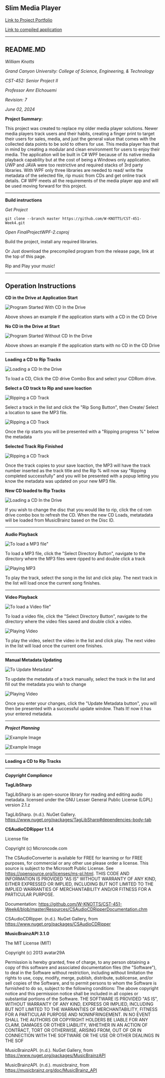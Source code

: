 ## Slim Media Player

[Link to Project Portfolio](https://github.com/W-KNOTTS/CST-452-Portfolio/blob/main/portfolio.md)

[Link to compiled application](https://github.com/W-KNOTTS/CST-452-Portfolio/releases/tag/v1.0.0R)

---

## README.MD

*William Knotts*

*Grand Canyon University: College of Science, Engineering, & Technology*

*CST-452: Senior Project II*

*Professor Amr Elchouemi*

*Revision: 7*

*June 02, 2024*

**Project Summary:**

This project was created to replace my older media player solutions. Newer media players track users and their habits, 
creating a finger print to target their users for sales, media, and just the general value that comes with the collected 
data points to be sold to others for use. This media player has that in mind by creating a modular and clean environment 
for users to enjoy their media. The application will be built in C# WPF because of its native media playback capability 
but at the cost of being a Windows only application. UWP and JAVA were too restrictive and required stacks of 3rd party 
libraries. With WPF only three libraries are needed to read/ write the metadata of the selected file, rip music from CDs and
get online track details. C# WPF meets all the requirements of the media player app and will be used moving forward for 
this project.


____________________________________
**Build instructions**

*Get Project*

    git clone --branch master https://github.com/W-KNOTTS/CST-451-Week4.git

*Open FinalProjectWPF-2.csproj*

Build the project, install any required libraries.

Or Just download the precompiled program from the release page, link at the top of this page.

Rip and Play your music!

____________________________________

## Operation Instructions

**CD in the Drive at Application Start**

![Program Started With CD In the Drive](https://github.com/W-KNOTTS/CST-452-Portfolio/blob/main/Resources/FirstOpen-wCD.PNG)

Above shows an example if the application starts with a CD in the CD Drive

**No CD in the Drive at Start**

![Program Started Without CD In the Drive](https://github.com/W-KNOTTS/CST-452-Portfolio/blob/main/Resources/FirstOpen-NoCD.PNG)

Above shows an example if the application starts with no CD in the CD Drive

____________________________________

**Loading a CD to Rip Tracks**

![Loading a CD In the Drive](https://github.com/W-KNOTTS/CST-452-Portfolio/blob/main/Resources/RefreshCD-SelectDrive.png)

To load a CD, Click the CD drive Combo Box and select your CDRom drive.

**Select a CD track to Rip and save loaction**

![Ripping a CD Track](https://github.com/W-KNOTTS/CST-452-Portfolio/blob/main/Resources/RipButtonCDLoadedSaveLocation.PNG)

Select a track in the list and click the "Rip Song Button", then Create/ Select a location to save the MP3 file.

![Ripping a CD Track](https://github.com/W-KNOTTS/CST-452-Portfolio/blob/main/Resources/RipSelectedTrack.PNG)

Once the rip starts you will be presented with a "Ripping progress %" below the metadata

**Selected Track Rip Finished**

![Ripping a CD Track](https://github.com/W-KNOTTS/CST-452-Portfolio/blob/main/Resources/RipFinished-MetadataUpdatedPNG.PNG)

Once the track copies to your save loaction, the MP3 will have the track number inserted as the track title and the Rip % will now say "Ripping completed successfully" and you will be presented with a popup letting you know the metadata was updated on your new MP3 file.

**New CD loaded to Rip Tracks**

![Loading a CD In the Drive](https://github.com/W-KNOTTS/CST-452-Portfolio/blob/main/Resources/RefreshCD-CDRefreshed.png)

If you wish to change the disc that you would like to rip, click the cd rom drive combo box to refresh the CD. When the new CD Loads, metatadata will be loaded from MusicBrainz based on the Disc ID.
____________________________________

**Audio Playback**

![To load a MP3 file"](https://github.com/W-KNOTTS/CST-452-Portfolio/blob/main/Resources/SelectMP3Directory.PNG)

To load a MP3 file, click the "Select Directory Button", navigate to the directory where the MP3 files were ripped to and double click a track

![Playing MP3](https://github.com/W-KNOTTS/CST-452-Portfolio/blob/main/Resources/PlayMP3File.PNG)

To play the track, select the song in the list and click play. The next track in the list will load once the current song finishes.

____________________________________

**Video Playback**

![To load a Video file"](https://github.com/W-KNOTTS/CST-452-Portfolio/blob/main/Resources/SelectVideoDirectory.PNG)

To load a video file, click the "Select Directory Button", navigate to the directory where the video files saved and double click a video.

![Playing Video](https://github.com/W-KNOTTS/CST-452-Portfolio/blob/main/Resources/VideoSelected-playing.PNG)

To play the video, select the video in the list and click play. The next video in the list will load once the current one finishes.

____________________________________

**Manual Metadata Updating**

![To Update Metadata"](https://github.com/W-KNOTTS/CST-452-Portfolio/blob/main/Resources/MetaDataManualUpdate1.PNG)

To update the metadata of a track manually, select the track in the list and fill out the metadata you wish to change

![Playing Video](https://github.com/W-KNOTTS/CST-452-Portfolio/blob/main/Resources/MetaDataManualUpdate2.PNG)

Once you enter your changes, click the "Update Metadata button", you will then be presented with a successful update window. Thats It! now it has your entered metadata.
____________________________________


***Project Planning***

![Example Image](https://github.com/W-KNOTTS/CST-451-Week4/blob/master/Resources/Capture2.PNG)

![Example Image](https://github.com/W-KNOTTS/CST-452-Portfolio/blob/main/Resources/Week4UML-Sitemap-FlowChart.png)

____________________________________

**Loading a CD to Rip Tracks**

____________________________________

***Copyright Compliance***

**TagLibSharp**

TagLibSharp is an open-source library for reading and editing audio metadata. licensed under the GNU Lesser General Public License (LGPL) version 2.1.z

TagLibSharp. (n.d.). NuGet Gallery. https://www.nuget.org/packages/TagLibSharp#dependencies-body-tab

**CSAudioCDRipper 1.1.4**

License file

Copyright (c) Microncode.com

The CSAudioConverter is available for FREE for learning or for FREE purposes, 
for commercial or any other use please order a license.
This source is subject to the Microsoft Public License. 
See https://opensource.org/licenses/ms-pl.html.
THIS CODE AND INFORMATION IS PROVIDED "AS IS" WITHOUT WARRANTY OF ANY KIND, 
EITHER EXPRESSED OR IMPLIED, INCLUDING BUT NOT LIMITED TO THE IMPLIED 
WARRANTIES OF MERCHANTABILITY AND/OR FITNESS FOR A PARTICULAR PURPOSE.

Documentation: https://github.com/W-KNOTTS/CST-451-Week4/blob/master/Resources/CSAudioCDRipperDocumentation.chm

CSAudioCDRipper. (n.d.). NuGet Gallery, from https://www.nuget.org/packages/CSAudioCDRipper

**MusicBrainzAPI 3.1.0**

The MIT License (MIT)

Copyright (c) 2013 avatar29A

Permission is hereby granted, free of charge, to any person obtaining a copy of
this software and associated documentation files (the "Software"), to deal in
the Software without restriction, including without limitation the rights to
use, copy, modify, merge, publish, distribute, sublicense, and/or sell copies of
the Software, and to permit persons to whom the Software is furnished to do so,
subject to the following conditions: The above copyright notice and this permission notice shall be included in all
copies or substantial portions of the Software.
THE SOFTWARE IS PROVIDED "AS IS", WITHOUT WARRANTY OF ANY KIND, EXPRESS OR
IMPLIED, INCLUDING BUT NOT LIMITED TO THE WARRANTIES OF MERCHANTABILITY, FITNESS
FOR A PARTICULAR PURPOSE AND NONINFRINGEMENT. IN NO EVENT SHALL THE AUTHORS OR
COPYRIGHT HOLDERS BE LIABLE FOR ANY CLAIM, DAMAGES OR OTHER LIABILITY, WHETHER
IN AN ACTION OF CONTRACT, TORT OR OTHERWISE, ARISING FROM, OUT OF OR IN
CONNECTION WITH THE SOFTWARE OR THE USE OR OTHER DEALINGS IN THE SOF

MusicBrainzAPI. (n.d.). NuGet Gallery, from https://www.nuget.org/packages/MusicBrainzAPI

MusicBrainzAPI. (n.d.). musicbrainz, from https://musicbrainz.org/doc/MusicBrainz_API


